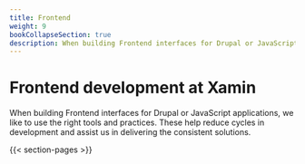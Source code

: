 ```yaml
---
title: Frontend
weight: 9
bookCollapseSection: true
description: When building Frontend interfaces for Drupal or JavaScript applications, we like to use the right tools and practices. These help reduce cycles in development and assist us in delivering the consistent solutions.
---
```


# Frontend development at Xamin

When building Frontend interfaces for Drupal or JavaScript applications, we like to use the right tools and practices. These help reduce cycles in development and assist us in delivering the consistent solutions.

{{< section-pages >}}
